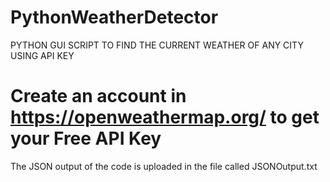 # PythonWeatherDetector
PYTHON GUI SCRIPT TO FIND THE CURRENT WEATHER OF ANY CITY USING API KEY


# Create an account in https://openweathermap.org/ to get your Free API Key



The JSON output of the code is uploaded in the file called JSONOutput.txt
